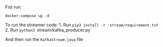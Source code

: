 Fist run:

```shell
docker-compose up -d
```

To run the streamer code:
    1. Run `pip3 install -r 'stream/requirement.txt`
    2. Run `python3 `stream/kafka_producer.py`

And then run  the `KafkaStream.java` file

